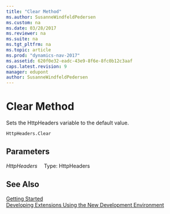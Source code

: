 ```yaml
---
title: "Clear Method"
ms.author: SusanneWindfeldPedersen
ms.custom: na
ms.date: 03/28/2017
ms.reviewer: na
ms.suite: na
ms.tgt_pltfrm: na
ms.topic: article
ms.prod: "dynamics-nav-2017"
ms.assetid: 620f0e32-eadc-43e9-8f6e-8fc0b12c3aaf
caps.latest.revision: 9
manager: edupont
author: SusanneWindfeldPedersen
---
```


# Clear Method
Sets the HttpHeaders variable to the default value.

```
HttpHeaders.Clear
```

## Parameters
*HttpHeaders*
&emsp;Type: HttpHeaders

## See Also
[Getting Started](newdev-get-started.md)  
[Developing Extensions Using the New Development Environment](newdev-dev-overview.md)
